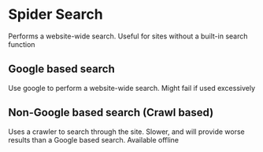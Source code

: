 # Spider Search  
Performs a website-wide search.
Useful for sites without a built-in search function

## Google based search
Use google to perform a website-wide search.
Might fail if used excessively

## Non-Google based search (Crawl based)
Uses a crawler to search through the site.
Slower, and will provide worse results than a Google based search.
Available offline